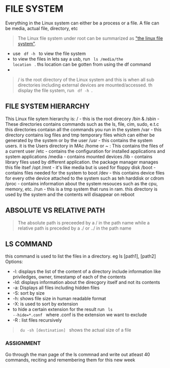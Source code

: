 
# FILE SYSTEM
  Everything in the Linux system can either be a process or a file. A file can be media, actual file, directory, etc
> The Linux file system under root can be summarized as ["the linux file system"](https://prnt.sc/DB1e0mCwTRw4).
  * use <code> df -h </code> to view the file system
  * to view the files in lets say a usb, run <code> ls /media/the location </code> . ths location can be gotten from using the df command
  *   

> / is the root directory of the Linux system and this is when all sub directories including external devices are mounted/accessed. th display the file system, run <code> df -h </code>. 

## FILE SYSTEM HIERARCHY
  This Linux file sytem hierarchy is:
  / - this is the root direcory
  /bin & /sbin - These directories contains commands such as the ls, file, cim, sudo, e.t.c this directories contaisn all the commands you run in the system
  /var - this directory contains log files and tmp temporary files which can either be generated by the system or by the user
  /usr - this contains the system users. it is the Users directory in MAc
  /home or ~ : This contains the files of a current user
  /etc - contains the configuration for installed applications and system applications
  /media - contains mounted devices
  /lib - contains library files used by different application. the package manager manages this file itsef
  /opt
  /mnt - it's like media but is used for floppy disk
  /boot - contains files needed for the system to boot
  /dev - this contains device files for every othe device attached to the system such as teh harddisk or cdrom
  /proc - contains information about the system resouces such as the cpu, memory, etc.
  /run - this is a tmp system that runs in ram. this directory is used by the system and the contents will disappear on reboot

  ## ABSOLUTE VS RELATIVE PATH
  > The absolute path is preceeded by a / in the path name while a relative path is preceded by a ./ or ../ in the path name

  ## LS COMMAND
  this command is used to list the files in a directory. eg ls [path1], [path2]
  Options:
  * -l: displays the list of the content of a directory include information like priviledges, owner, timestamp of each of the contents
  * -ld: displays information about the direcgory itself and not its contents
  * -a: Displays all files including hidden files 
  * -S: sort by size
  * -h: shows file size in human readable format
  * -X: is used to sort by extension
  * to hide a certain extension for the result run <code> ls --hide=*.conf </code> where .conf is the extension we want to exclude
  * -R : list files recursively

  > <code> du -sh [destination] </code> shows the actual size of a file


### ASSIGNMENT
Go through the man page of the ls commnad and write out atleast 40 commands, reciting and remembering them for this new week


